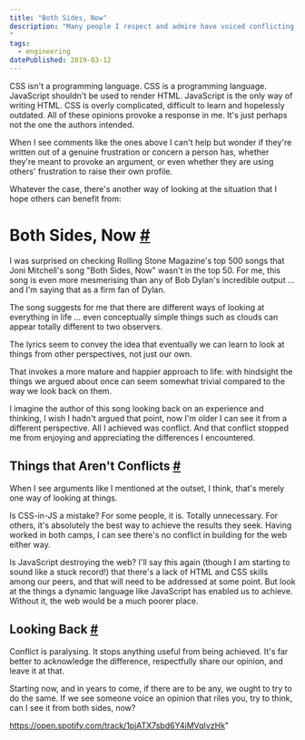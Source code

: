 ```yaml
---
title: "Both Sides, Now"
description: "Many people I respect and admire have voiced conflicting opinions on their blogs and Twitter recently. I wanted to reply in general with reference to a song that pops into my head every time I hear those conflicting opinions being discussed.
"
tags: 
  - engineering
datePublished: 2019-03-12
---
```

CSS isn't a programming language. CSS is a programming language. JavaScript shouldn't be used to render HTML. JavaScript is the only way of writing HTML. CSS is overly complicated, difficult to learn and hopelessly outdated. All of these opinions provoke a response in me. It's just perhaps not the one the authors intended.

When I see comments like the ones above I can't help but wonder if they're written out of a genuine frustration or concern a person has, whether they're meant to provoke an argument, or even whether they are using others' frustration to raise their own profile.

Whatever the case, there's another way of looking at the situation that I hope others can benefit from:

# Both Sides, Now [#](https://deliciousreverie.co.uk/posts/both-sides-now/#both-sides-now)

I was surprised on checking Rolling Stone Magazine's top 500 songs that Joni Mitchell's song "Both Sides, Now" wasn't in the top 50. For me, this song is even more mesmerising than any of Bob Dylan's incredible output ... and I'm saying that as a firm fan of Dylan.

The song suggests for me that there are different ways of looking at everything in life ... even conceptually simple things such as clouds can appear totally different to two observers.

The lyrics seem to convey the idea that eventually we can learn to look at things from other perspectives, not just our own.

That invokes a more mature and happier approach to life: with hindsight the things we argued about once can seem somewhat trivial compared to the way we look back on them.

I imagine the author of this song looking back on an experience and thinking, I wish I hadn't argued that point, now I'm older I can see it from a different perspective. All I achieved was conflict. And that conflict stopped me from enjoying and appreciating the differences I encountered.

## Things that Aren't Conflicts [#](https://deliciousreverie.co.uk/posts/both-sides-now/#things-that-aren't-conflicts)

When I see arguments like I mentioned at the outset, I think, that's merely one way of looking at things.

Is CSS-in-JS a mistake? For some people, it is. Totally unnecessary. For others, it's absolutely the best way to achieve the results they seek. Having worked in both camps, I can see there's no conflict in building for the web either way.

Is JavaScript destroying the web? I'll say this again (though I am starting to sound like a stuck record!) that there's a lack of HTML and CSS skills among our peers, and that will need to be addressed at some point. But look at the things a dynamic language like JavaScript has enabled us to achieve. Without it, the web would be a much poorer place.

## Looking Back [#](https://deliciousreverie.co.uk/posts/both-sides-now/#looking-back)

Conflict is paralysing. It stops anything useful from being achieved. It's far better to acknowledge the difference, respectfully share our opinion, and leave it at that.

Starting now, and in years to come, if there are to be any, we ought to try to do the same. If we see someone voice an opinion that riles you, try to think, can I see it from both sides, now?

https://open.spotify.com/track/1pjATX7sbd6Y4jMVqIvzHk"